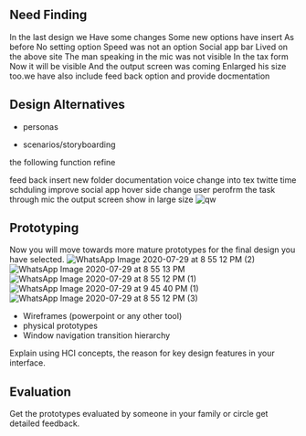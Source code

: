 ## Need Finding ##
In the last design we Have some changes Some new options have insert As before No setting option Speed ​​was not an option Social app bar Lived on the above site
The man speaking in the mic was not visible  In the tax form 
Now it will be visible  And the output screen was coming Enlarged his size too.we have also include feed back option and provide docmentation 

## Design Alternatives ##

- personas

- scenarios/storyboarding


the following function refine 

feed back 
insert new folder 
documentation 
voice change into tex
twitte time schduling improve 
social app hover side change 
user perofrm the task through mic the output screen show in large size
![qw](https://user-images.githubusercontent.com/66660943/88829263-d0dbc080-d1e5-11ea-942d-c1ca34a26295.jpeg)





## Prototyping ##
Now you will move towards more mature prototypes for the final design you have selected.
![WhatsApp Image 2020-07-29 at 8 55 12 PM (2)](https://user-images.githubusercontent.com/66660943/88829407-ff599b80-d1e5-11ea-9ae0-eb2f54ae7741.jpeg)
![WhatsApp Image 2020-07-29 at 8 55 13 PM](https://user-images.githubusercontent.com/66660943/88829414-01235f00-d1e6-11ea-8f59-1834282a4494.jpeg)
![WhatsApp Image 2020-07-29 at 8 55 12 PM (1)](https://user-images.githubusercontent.com/66660943/88829415-01bbf580-d1e6-11ea-9b4b-ce9709aef86b.jpeg)
![WhatsApp Image 2020-07-29 at 9 45 40 PM (1)](https://user-images.githubusercontent.com/66660943/88829418-02548c00-d1e6-11ea-82f7-8dd1ee9068b5.jpeg)
![WhatsApp Image 2020-07-29 at 8 55 12 PM (3)](https://user-images.githubusercontent.com/66660943/88829423-02548c00-d1e6-11ea-9349-53435a480f81.jpeg)
- Wireframes (powerpoint or any other tool)
- physical prototypes 
- Window navigation transition hierarchy

Explain using HCI concepts, the reason for key design features in your interface.


## Evaluation ##
Get the prototypes evaluated by someone in your family or circle get detailed feedback.
